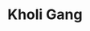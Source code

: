 ---
title: "Kholi Gang"
title_bn: "খোলি গাং"
description: "It started from kajura gang at Dirai , Sunamgonj and passed Gushahai beel and falls into Aalagakata beel."
---